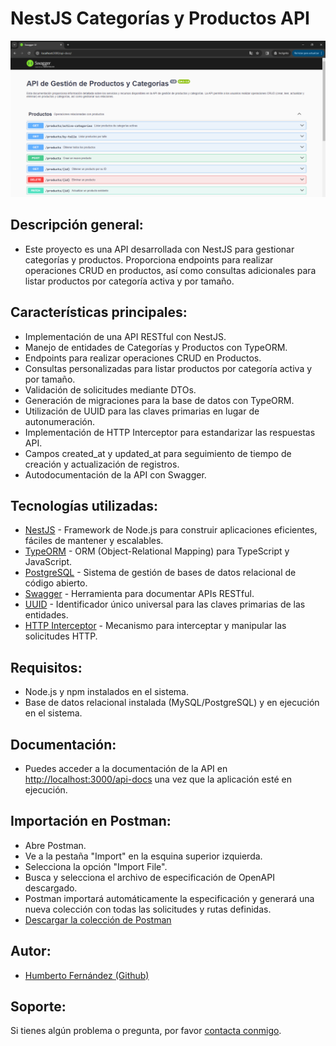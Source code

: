 # NestJS Categorías y Productos API

![Screenshot](/images/Screenshot.png)

## Descripción general:
- Este proyecto es una API desarrollada con NestJS para gestionar categorías y productos. Proporciona endpoints para realizar operaciones CRUD en productos, así como consultas adicionales para listar productos por categoría activa y por tamaño.

## Características principales:
- Implementación de una API RESTful con NestJS.
- Manejo de entidades de Categorías y Productos con TypeORM.
- Endpoints para realizar operaciones CRUD en Productos.
- Consultas personalizadas para listar productos por categoría activa y por tamaño.
- Validación de solicitudes mediante DTOs.
- Generación de migraciones para la base de datos con TypeORM.
- Utilización de UUID para las claves primarias en lugar de autonumeración.
- Implementación de HTTP Interceptor para estandarizar las respuestas API.
- Campos created_at y updated_at para seguimiento de tiempo de creación y actualización de registros.
- Autodocumentación de la API con Swagger.

## Tecnologías utilizadas:
- [NestJS](https://nestjs.com/) - Framework de Node.js para construir aplicaciones eficientes, fáciles de mantener y escalables.
- [TypeORM](https://typeorm.io/) - ORM (Object-Relational Mapping) para TypeScript y JavaScript.
- [PostgreSQL](https://www.postgresql.org/) - Sistema de gestión de bases de datos relacional de código abierto.
- [Swagger](https://swagger.io/) - Herramienta para documentar APIs RESTful.
- [UUID](https://en.wikipedia.org/wiki/Universally_unique_identifier) - Identificador único universal para las claves primarias de las entidades.
- [HTTP Interceptor](https://docs.nestjs.com/interceptors) - Mecanismo para interceptar y manipular las solicitudes HTTP.

## Requisitos:
- Node.js y npm instalados en el sistema.
- Base de datos relacional instalada (MySQL/PostgreSQL) y en ejecución en el sistema.

## Documentación:
- Puedes acceder a la documentación de la API en [http://localhost:3000/api-docs](http://localhost:3000/api-docs) una vez que la aplicación esté en ejecución.

## Importación en Postman:
- Abre Postman.
- Ve a la pestaña "Import" en la esquina superior izquierda.
- Selecciona la opción "Import File".
- Busca y selecciona el archivo de especificación de OpenAPI descargado.
- Postman importará automáticamente la especificación y generará una nueva colección con todas las solicitudes y rutas definidas.
- [Descargar la colección de Postman](openapi-postman-collection/openapi-postman-collection.json)

## Autor:
- [Humberto Fernández (Github)](https://github.com/hfernandezdev)

## Soporte:

Si tienes algún problema o pregunta, por favor [contacta conmigo](mailto:humbertof44@gmail.com).